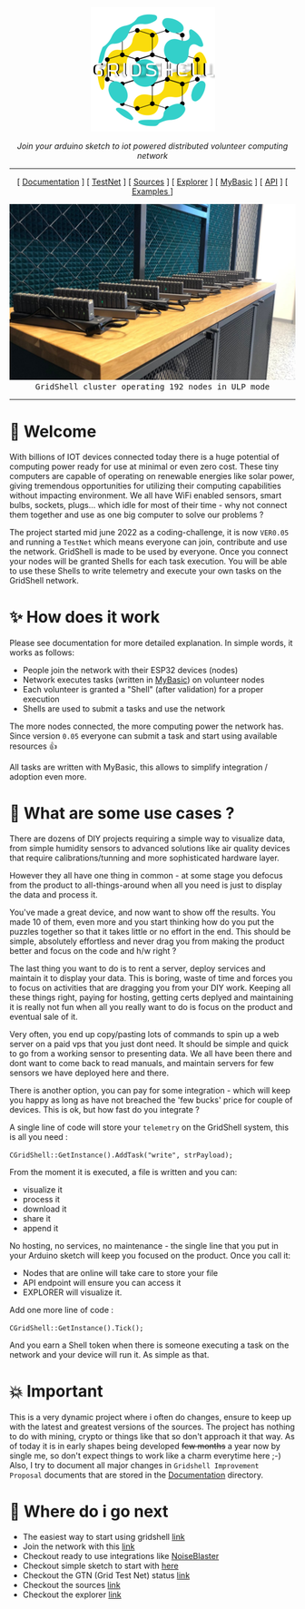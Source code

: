 <p align="center">
  <img  src="https://github.com/invpe/gridshell/blob/main/Resources/gridshell_small.png">
</p>

<p align="center">
  <i>Join your arduino sketch to iot powered distributed volunteer computing network</i>
</p>
 

- - - - - - - - - - - -

 
<div align="center">
 
[ [Documentation](https://github.com/invpe/gridshell/tree/main/Documentation) ] [ [TestNet](https://api.gridshell.net/status/) ] [ [Sources](https://github.com/invpe/gridshell/tree/main/Sources) ] [ [Explorer](https://explorer.gridshell.net:3000) ] [ [MyBasic](https://github.com/paladin-t/my_basic) ] [ [API](https://github.com/invpe/GridShell/tree/main/Documentation/API) ] [ [ Examples ](https://github.com/invpe/GridShell/tree/main/Sources/Integrations) ]
  
</div> 

<img src=https://github.com/invpe/gridshell/blob/main/Resources/GSEP.png>
<div align="center"><tt>GridShell cluster operating 192 nodes in ULP mode</tt></div>
   
-----   

# :seedling: Welcome

With billions of IOT devices connected today there is a huge potential of computing power ready for use at minimal or even zero cost. These tiny computers are capable of operating on renewable energies like solar power, giving tremendous opportunities for utilizing their computing capabilities without impacting environment. We all have WiFi enabled sensors, smart bulbs, sockets, plugs... which idle for most of their time - why not connect them together and use as one big computer to solve our problems ?

The project started mid june 2022 as a coding-challenge, 
it is now `VER0.05` and running a `TestNet` which means everyone can 
join, contribute and use the network. 
GridShell is made to be used by everyone. 
Once you connect your nodes will be granted Shells for each 
task execution. You will be able to use these Shells to write telemetry and 
execute your own tasks on the GridShell network.


# :sparkles: How does it work 

Please see documentation for more detailed explanation. In simple words, it works as follows:

- People join the network with their ESP32 devices (nodes)
- Network executes tasks (written in [MyBasic](https://github.com/paladin-t/my_basic)) on volunteer nodes
- Each volunteer is granted a "Shell" (after validation) for a proper execution
- Shells are used to submit a tasks and use the network

The more nodes connected, the more computing power the network has.
Since version `0.05` everyone can submit a task and start using available resources :+1:

All tasks are written with MyBasic, this allows to simplify 
integration / adoption even more.

# :briefcase: What are some use cases ?

There are dozens of DIY projects requiring a simple way to visualize data, 
from simple humidity sensors to advanced solutions like air quality devices that
require calibrations/tunning and more sophisticated hardware layer. 

However they all have one thing in common - at some stage you defocus from the product
to all-things-around when all you need is just to display the data and process it.

You've made a great device, and now want to show off the results.
You made 10 of them, even more and you start thinking how do you put the
puzzles together so that it takes little or no effort in the end.
This should be simple, absolutely effortless and never drag you from 
making the product better and focus on the code and h/w right ?

The last thing you want to do is to rent a server, deploy services and maintain
it to display your data. This is boring, waste of time and forces you to focus on
activities that are dragging you from your DIY work. Keeping all these things right,
paying for hosting, getting certs deplyed and maintaining it is really not fun when
all you really want to do is focus on the product and eventual sale of it.

Very often, you end up copy/pasting lots of commands to spin up a web server on
a paid vps that you just dont need. It should be simple and quick to go 
from a working sensor to presenting data. We all have been there and dont want to come back
to read manuals, and maintain servers for few sensors we have deployed here and there.

There is another option, you can pay for some integration - which will keep you happy as
long as have not breached the 'few bucks' price for couple of devices. This is ok,
but how fast do you integrate ?

A single line of code will store your `telemetry` on the GridShell system, this is all you need :

`CGridShell::GetInstance().AddTask("write", strPayload);`

From the moment it is executed, a file is written and you can:

- visualize it
- process it
- download it
- share it
- append it

No hosting, no services, no maintenance - the single line that you put in your Arduino sketch
will keep you focused on the product. Once you call it:

- Nodes that are online will take care to store your file
- API endpoint will ensure you can access it
- EXPLORER will visualize it.

Add one more line of code : 

`CGridShell::GetInstance().Tick();`

And you earn a Shell token when there is someone executing a task on the network and your device
will run it. As simple as that.




# :boom: Important

This is a very dynamic project where i often do changes, ensure to keep up with the latest and greatest versions of the sources.
The project has nothing to do with mining, crypto or things like that so don't approach it that way. As of today it is in early shapes
being developed ~~few months~~ a year now by single me, so don't expect things to work like a charm everytime here ;-)
Also,
I try to document all major changes in `Gridshell Improvement Proposal` documents that are stored in the [Documentation](https://github.com/invpe/gridshell/tree/main/Documentation) directory.

# :running: Where do i go next

- The easiest way to start using gridshell [link](https://github.com/invpe/GridShell/tree/main/Documentation/Tutorials/Examples)
- Join the network with this [link](https://github.com/invpe/GridShell/tree/main/Documentation/Tutorials)
- Checkout ready to use integrations like [NoiseBlaster](https://github.com/invpe/GridShell/tree/main/Sources/Integrations/NoiseBlaster)
- Checkout simple sketch to start with [here](https://github.com/invpe/GridShell/tree/main/Sources/Integrations/Simple)
- Checkout the GTN (Grid Test Net) status [link](https://api.gridshell.net/status/)
- Checkout the sources [link](https://github.com/invpe/GridShell/tree/main/Sources)
- Checkout the explorer [link](https://explorer.gridshell.net:3000)


 

 
  
    

  
